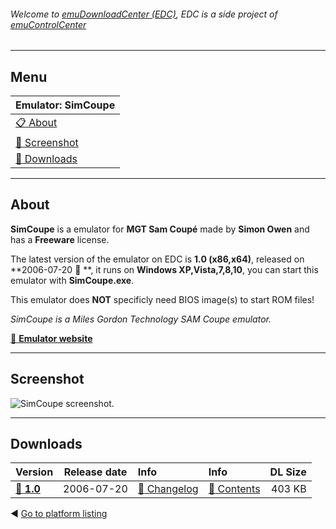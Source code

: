 ###### Welcome to [emuDownloadCenter (EDC)](https://github.com/PhoenixInteractiveNL/emuDownloadCenter/wiki/), EDC is a side project of [emuControlCenter](https://github.com/PhoenixInteractiveNL/emuControlCenter/wiki/)
***
## Menu
| **Emulator: SimCoupe** |
|:---------|
| [:clipboard: About](#about) |
| [:sunrise: Screenshot](#screenshot) |
| [:floppy_disk: Downloads](#downloads) |
***
## About
**SimCoupe** is a emulator for **MGT Sam Coupé** made by **Simon Owen** and has a **Freeware** license.

The latest version of the emulator on EDC is **1.0 (x86,x64)**, released on **2006-07-20 :triangular_flag_on_post: **, it runs on **Windows XP,Vista,7,8,10**, you can start this emulator with **SimCoupe.exe**.

This emulator does **NOT** specificly need BIOS image(s) to start ROM files!

_SimCoupe is a Miles Gordon Technology SAM Coupe emulator._

[:link: **Emulator website**](http://simcoupe.org)
***
## Screenshot
![](https://raw.githubusercontent.com/PhoenixInteractiveNL/emuDownloadCenter/master/hooks/simcoupe/screen.jpg "SimCoupe screenshot.")
***
## Downloads
| Version  | Release date  | Info       | Info       | DL Size    |
|:---------|:-------------:|:-----------|:-----------|-----------:|
| [:floppy_disk: **1.0**](https://github.com/PhoenixInteractiveNL/edc-repo0005/raw/master/simcoupe/1.0.7z) | 2006-07-20 | [:page_facing_up: Changelog](https://github.com/PhoenixInteractiveNL/edc-repo0005/blob/master/simcoupe/1.0_changelog.txt) | [:mag_right: Contents](https://github.com/PhoenixInteractiveNL/edc-repo0005/blob/master/simcoupe/1.0_contents.txt) | 403 KB |

:arrow_backward: [Go to platform listing](https://github.com/PhoenixInteractiveNL/emuDownloadCenter/wiki/EDC-Platform-List)
